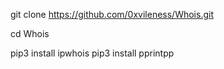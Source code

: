 git clone https://github.com/0xvileness/Whois.git

cd Whois 

pip3 install ipwhois
pip3 install pprintpp

